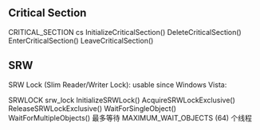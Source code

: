## Critical Section

CRITICAL_SECTION cs
InitializeCriticalSection()
DeleteCriticalSection()
EnterCriticalSection()
LeaveCriticalSection()

## SRW

SRW Lock (Slim Reader/Writer Lock): usable since Windows Vista:

SRWLOCK srw_lock
InitializeSRWLock()
AcquireSRWLockExclusive()
ReleaseSRWLockExclusive()
WaitForSingleObject()
WaitForMultipleObjects()   最多等待 MAXIMUM_WAIT_OBJECTS (64) 个线程